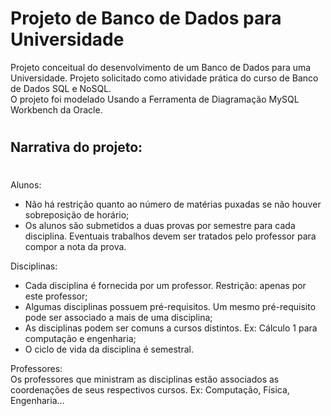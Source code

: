 # Projeto de Banco de Dados para Universidade
Projeto conceitual do desenvolvimento de um Banco de Dados para uma Universidade. Projeto solicitado como atividade prática do curso de Banco de Dados SQL e NoSQL.  
O projeto foi modelado Usando a Ferramenta de Diagramação MySQL Workbench da Oracle.  

#
## Narrativa do projeto:

#
Alunos:  
 - Não há restrição quanto ao número de matérias puxadas se não houver sobreposição de horário;  
 - Os alunos são submetidos a duas provas por semestre para cada disciplina. Eventuais trabalhos devem ser tratados pelo professor para compor a nota da prova.  

Disciplinas:
 - Cada disciplina é fornecida por um professor. Restrição: apenas por este professor;  
 - Algumas disciplinas possuem pré-requisitos. Um mesmo pré-requisito pode ser associado a mais de uma disciplina;
 - As disciplinas podem ser comuns a cursos distintos. Ex: Cálculo 1 para computação e engenharia;
 - O ciclo de vida da disciplina é semestral.
  

Professores:  
Os professores que ministram as disciplinas estão associados as coordenações de seus respectivos cursos. Ex: Computação, Física, Engenharia…





